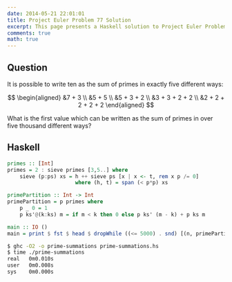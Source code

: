 ```yaml
---
date: 2014-05-21 22:01:01
title: Project Euler Problem 77 Solution
excerpt: This page presents a Haskell solution to Project Euler Problem 77.
comments: true
math: true
---
```



## Question

It is possible to write ten as the sum of primes in exactly five
different ways:

$$
\begin{aligned}
&7 + 3 \\
&5 + 5 \\
&5 + 3 + 2 \\
&3 + 3 + 2 + 2 \\
&2 + 2 + 2 + 2 + 2
\end{aligned}
$$

What is the first value which can be written as the sum of primes in
over five thousand different ways?







## Haskell

```haskell
primes :: [Int]
primes = 2 : sieve primes [3,5..] where
    sieve (p:ps) xs = h ++ sieve ps [x | x <- t, rem x p /= 0]
                      where (h, t) = span (< p*p) xs

primePartition :: Int -> Int
primePartition = p primes where
    p _ 0 = 1
    p ks'@(k:ks) m = if m < k then 0 else p ks' (m - k) + p ks m

main :: IO ()
main = print $ fst $ head $ dropWhile ((<= 5000) . snd) [(n, primePartition n) | n <- [1..]]
```


```bash
$ ghc -O2 -o prime-summations prime-summations.hs
$ time ./prime-summations
real   0m0.010s
user   0m0.008s
sys    0m0.000s
```


